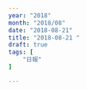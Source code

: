 ```yaml
---
year: "2018"
month: "2018/08"
date: "2018-08-21"
title: "2018-08-21 "
draft: true
tags: [
    "日報"
]

---
```


